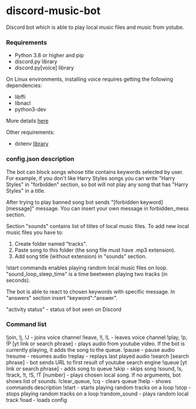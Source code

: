 # discord-music-bot
Discord bot which is able to play local music files and music from yotube.

### Requirements
- Python 3.8 or higher and pip
- discord.py library
- discord.py[voice] library

On Linux environments, installing voice requires getting the following dependencies:
- libffi
- libnacl
- python3-dev

More details [here](https://discordpy.readthedocs.io/en/stable/intro.html)

Other requirements:
- dotenv [library](https://pypi.org/project/python-dotenv/)

### config.json description
The bot can block songs whose title contains keywords selected by user. For example, if you don't like Harry Styles songs you can write "Harry Styles" in "forbidden" section, so bot will not play any song that has "Harry Styles" in a title.

After trying to play banned song bot sends "[forbidden keyword] [message]" message. You can insert your own message in forbidden_mess section.

Section "sounds" contains list of titles of local music files. To add new local music files you have to:
1. Create folder named "tracks".
2. Paste song to this folder (the song file must have .mp3 extension).
3. Add song title (without extension) in "sounds" section.

!start commands enables playing random local music files on loop. "sound_loop_sleep_time" is a time beetween playing two tracks (in seconds).

The bot is able to react to chosen keywords with specific message. In "answers" section insert "keyword":"answer".

"activity status" - status of bot seen on Discord

### Command list
!join, !j, !J - joins voice channel
!leave, !l, !L - leaves voice channel
!play, !p, !P [yt link or search phrase] - plays audio from youtube video. If the bot is currently playing, it adds the song to the queue.
!pause - pause audio
!resume - resumes audio
!replay - replays last played audio
!search [search phrase] - bot sends URL to first result of youtube search engine
!queue [yt link or search phrase] - adds song to queue
!skip - skips song
!sound, !s, !track, !t, !S, !T [number] - plays chosen local song. If no arguments, bot shows list of sounds.
!clear_queue, !cq - clears queue
!help - shows commands description
!start - starts playing random tracks on a loop
!stop - stops playing random tracks on a loop
!random_sound - plays random local track
!load - loads config



